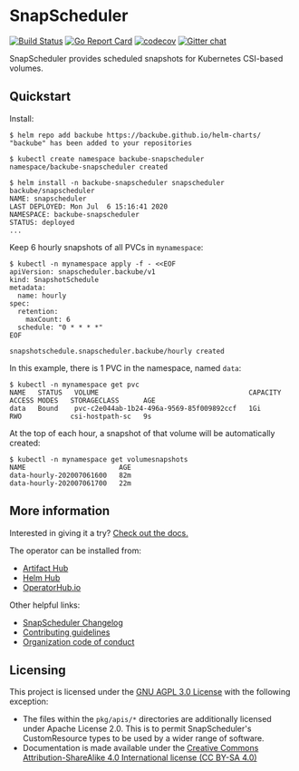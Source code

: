 # SnapScheduler

[![Build
Status](https://github.com/backube/snapscheduler/workflows/Tests/badge.svg)](https://github.com/backube/snapscheduler/actions?query=branch%3Amaster+workflow%3ATests+)
[![Go Report
Card](https://goreportcard.com/badge/github.com/backube/snapscheduler)](https://goreportcard.com/report/github.com/backube/snapscheduler)
[![codecov](https://codecov.io/gh/backube/snapscheduler/branch/master/graph/badge.svg)](https://codecov.io/gh/backube/snapscheduler)
[![Gitter
chat](https://badges.gitter.im/backube/snapscheduler.png)](https://gitter.im/backube/snapscheduler)

SnapScheduler provides scheduled snapshots for Kubernetes CSI-based volumes.

## Quickstart

Install:

```console
$ helm repo add backube https://backube.github.io/helm-charts/
"backube" has been added to your repositories

$ kubectl create namespace backube-snapscheduler
namespace/backube-snapscheduler created

$ helm install -n backube-snapscheduler snapscheduler backube/snapscheduler
NAME: snapscheduler
LAST DEPLOYED: Mon Jul  6 15:16:41 2020
NAMESPACE: backube-snapscheduler
STATUS: deployed
...
```

Keep 6 hourly snapshots of all PVCs in `mynamespace`:

```console
$ kubectl -n mynamespace apply -f - <<EOF
apiVersion: snapscheduler.backube/v1
kind: SnapshotSchedule
metadata:
  name: hourly
spec:
  retention:
    maxCount: 6
  schedule: "0 * * * *"
EOF

snapshotschedule.snapscheduler.backube/hourly created
```

In this example, there is 1 PVC in the namespace, named `data`:

```console
$ kubectl -n mynamespace get pvc
NAME   STATUS   VOLUME                                     CAPACITY   ACCESS MODES   STORAGECLASS      AGE
data   Bound    pvc-c2e044ab-1b24-496a-9569-85f009892ccf   1Gi        RWO            csi-hostpath-sc   9s
```

At the top of each hour, a snapshot of that volume will be automatically
created:

```console
$ kubectl -n mynamespace get volumesnapshots
NAME                       AGE
data-hourly-202007061600   82m
data-hourly-202007061700   22m
```

## More information

Interested in giving it a try? [Check out the
docs.](https://backube.github.io/snapscheduler/)

The operator can be installed from:

- [Artifact
  Hub](https://artifacthub.io/package/chart/backube-helm-charts/snapscheduler)
- [Helm Hub](https://hub.helm.sh/charts/backube/snapscheduler)
- [OperatorHub.io](https://operatorhub.io/operator/snapscheduler)

Other helpful links:

- [SnapScheduler Changelog](CHANGELOG.md)
- [Contributing guidelines](https://github.com/backube/.github/blob/master/CONTRIBUTING.md)
- [Organization code of conduct](https://github.com/backube/.github/blob/master/CODE_OF_CONDUCT.md)

## Licensing

This project is licensed under the [GNU AGPL 3.0 License](LICENSE) with the following
exception:

- The files within the `pkg/apis/*` directories are additionally licensed under
  Apache License 2.0. This is to permit SnapScheduler's CustomResource types to
  be used by a wider range of software.
- Documentation is made available under the [Creative Commons
  Attribution-ShareAlike 4.0 International license (CC BY-SA
  4.0)](https://creativecommons.org/licenses/by-sa/4.0/)
